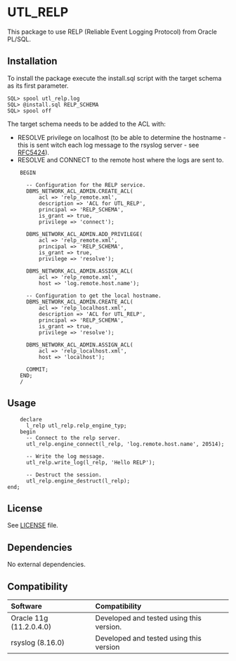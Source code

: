 # UTL\_RELP #

This package to use RELP (Reliable Event Logging Protocol) from Oracle PL/SQL.

## Installation ##

To install the package execute the install.sql script with the target schema as its first parameter.

	SQL> spool utl_relp.log
    SQL> @install.sql RELP_SCHEMA
	SQL> spool off

The target schema needs to be added to the ACL with:
 * RESOLVE privilege on localhost (to be able to determine the hostname - this is sent witch each log message to the rsyslog server - see [RFC5424](https://tools.ietf.org/html/rfc5424)).
 * RESOLVE and CONNECT to the remote host where the logs are sent to.

```
    BEGIN
    
      -- Configuration for the RELP service.
      DBMS_NETWORK_ACL_ADMIN.CREATE_ACL(
          acl => 'relp_remote.xml', 
          description => 'ACL for UTL_RELP', 
          principal => 'RELP_SCHEMA', 
          is_grant => true, 
          privilege => 'connect');
    
      DBMS_NETWORK_ACL_ADMIN.ADD_PRIVILEGE(
          acl => 'relp_remote.xml', 
          principal => 'RELP_SCHEMA', 
          is_grant => true, 
          privilege => 'resolve');
    
      DBMS_NETWORK_ACL_ADMIN.ASSIGN_ACL(
          acl => 'relp_remote.xml', 
          host => 'log.remote.host.name'); 
    
      -- Configuration to get the local hostname.
      DBMS_NETWORK_ACL_ADMIN.CREATE_ACL(
          acl => 'relp_localhost.xml', 
          description => 'ACL for UTL_RELP', 
          principal => 'RELP_SCHEMA', 
          is_grant => true, 
          privilege => 'resolve');
    
      DBMS_NETWORK_ACL_ADMIN.ASSIGN_ACL(
          acl => 'relp_localhost.xml', 
          host => 'localhost'); 
     
      COMMIT;
    END; 
    /
```

## Usage ##

```
    declare
      l_relp utl_relp.relp_engine_typ;
    begin
      -- Connect to the relp server.
      utl_relp.engine_connect(l_relp, 'log.remote.host.name', 20514);
  
      -- Write the log message.
      utl_relp.write_log(l_relp, 'Hello RELP');
  
      -- Destruct the session.
      utl_relp.engine_destruct(l_relp);
end;
```

## License ##

See [LICENSE](LICENSE) file.

## Dependencies ##

No external dependencies.

## Compatibility ##
| Software                    | Compatibility                                |
| :---                        | :---                                         | 
| Oracle 11g (11.2.0.4.0)     | Developed and tested using this version.     |
| rsyslog (8.16.0)            | Developed and tested using this version      |
